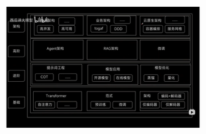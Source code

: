 ![image-20250802100047297](assets/%E5%AD%A6%E4%B9%A0%E8%B7%AF%E7%BA%BF%E5%9B%BE/image-20250802100047297.png)